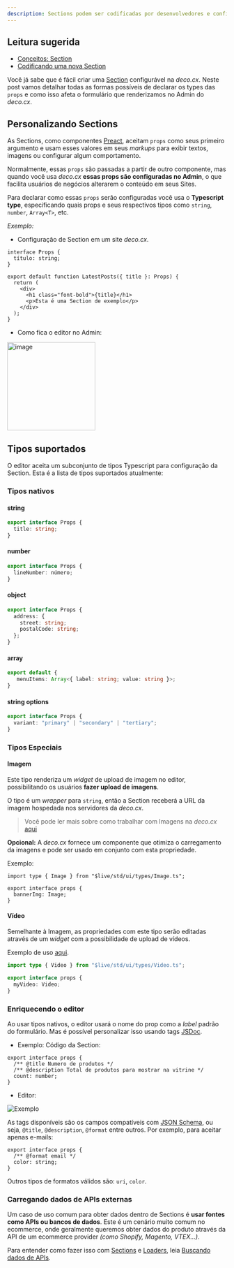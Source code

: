 ```yaml
---
description: Sections podem ser codificadas por desenvolvedores e configuradas por usuários de negócio no Admin. Aprenda todas as suas capacidades.
---
```


## Leitura sugerida

- [Conceitos: Section](/docs/pt/concepts/section)
- [Codificando uma nova Section](/docs/pt/tutorials/creating-a-section)

Você já sabe que é fácil criar uma [Section](/docs/pt/concepts/section)
configurável na _deco.cx_. Neste post vamos detalhar todas as formas possíveis
de declarar os types das `props` e como isso afeta o formulário que renderizamos
no Admin do _deco.cx_.

## Personalizando Sections

As Sections, como componentes [Preact](https://preactjs.org), aceitam `props`
como seus primeiro argumento e usam esses valores em seus _markups_ para exibir
textos, imagens ou configurar algum comportamento.

Normalmente, essas `props` são passadas a partir de outro componente, mas quando
você usa _deco.cx_ **essas props são configuradas no Admin**, o que facilita
usuários de negócios alterarem o conteúdo em seus Sites.

Para declarar como essas `props` serão configuradas você usa o **Typescript
type**, especificando quais props e seus respectivos tipos como `string`,
`number`, `Array<T>`, etc.

_Exemplo:_

- Configuração de Section em um site _deco.cx_.

```tsx
interface Props {
  título: string;
}

export default function LatestPosts({ title }: Props) {
  return (
    <div>
      <h1 class="font-bold">{title}</h1>
      <p>Esta é uma Section de exemplo</p>
    </div>
  );
}
```

- Como fica o editor no Admin:

<img width="202" alt="image" src="https://user-images.githubusercontent.com/18706156/225458611-9fe5d3a2-e602-4313-b5b3-c2dddec80888.png">

## Tipos suportados

O editor aceita um subconjunto de tipos Typescript para configuração da Section.
Esta é a lista de tipos suportados atualmente:

### Tipos nativos

#### string

```ts
export interface Props {
  title: string;
}
```

#### number

```ts
export interface Props {
  lineNumber: número;
}
```

#### object

```ts
export interface Props {
  address: {
    street: string;
    postalCode: string;
  };
}
```

#### array

```ts
export default {
   menuItems: Array<{ label: string; value: string }>;
}
```

#### string options

```ts
export interface Props {
  variant: "primary" | "secondary" | "tertiary";
}
```

### Tipos Especiais

#### Imagem

Este tipo renderiza um _widget_ de upload de imagem no editor, possibilitando os
usuários **fazer upload de imagens**.

O tipo é um _wrapper_ para `string`, então a Section receberá a URL da imagem
hospedada nos servidores da _deco.cx_.

> Você pode ler mais sobre como trabalhar com Imagens na _deco.cx_
> [aqui](/docs/pt/receitas/imagens)

**Opcional:** A _deco.cx_ fornece um componente que otimiza o carregamento da
imagens e pode ser usado em conjunto com esta propriedade.

Exemplo:

```tsx
import type { Image } from "$live/std/ui/types/Image.ts";

export interface props {
  bannerImg: Image;
}
```

#### Vídeo

Semelhante à Imagem, as propriedades com este tipo serão editadas através de um
_widget_ com a possibilidade de upload de vídeos.

Exemplo de uso
[aqui](https://github.com/deco-sites/fashion/blob/e15a0320fe9e0b7503eb4723f7c230b23886c2b5/sections/VideoCarousel.tsx#L3).

```ts
import type { Video } from "$live/std/ui/types/Video.ts";

export interface props {
  myVideo: Video;
}
```

### Enriquecendo o editor

Ao usar tipos nativos, o editor usará o nome do prop como a _label_ padrão do
formulário. Mas é possível personalizar isso usando tags
[JSDoc](https://jsdoc.app/).

- Exemplo: Código da Section:

```tsx
export interface props {
  /** @title Numero de produtos */
  /** @description Total de produtos para mostrar na vitrine */
  count: number;
}
```

- Editor:

![Exemplo](https://deco.fibery.io/api/files/62cc889a-9460-4899-8d35-44f6a6608400?is-public=1#align=%3Aalignment%2Fblock-center&width=350&height=135)

As tags disponíveis são os campos compatíveis com
[JSON Schema](https://json-schema.org/), ou seja, `@title`, `@description`,
`@format` entre outros. Por exemplo, para aceitar apenas e-mails:

```tsx
export interface props {
  /** @format email */
  color: string;
}
```

Outros tipos de formatos válidos são: `uri`, `color`.

### Carregando dados de APIs externas

Um caso de uso comum para obter dados dentro de Sections é **usar fontes como
APIs ou bancos de dados**. Este é um cenário muito comum no ecommerce, onde
geralmente queremos obter dados do produto através da API de um ecommerce
provider _(como Shopify, Magento, VTEX...)_.

Para entender como fazer isso com [Sections](/docs/pt/concepts/section) e
[Loaders](/docs/pt/concepts/loader), leia
[Buscando dados de APIs](/docs/pt/tutorials/data-fetching).
